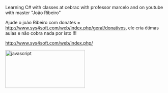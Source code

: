 
Learning C# with classes at cebrac with professor marcelo and on youtube with master "João Ribeiro"


Ajude o joão Ribeiro com donates = http://www.sys4soft.com/web/index.php/geral/donativos, ele cria ótimas aulas e não cobra nada por isto !!!

http://www.sys4soft.com/web/index.php/


 <img src="http://www.sys4soft.com/web/assets/images/logotipo_pc.png" alt="javascript" width="250" height="120"/>


